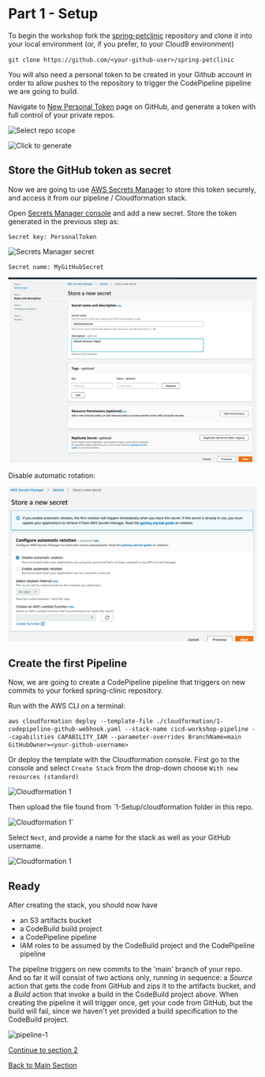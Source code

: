 # Part 1 - Setup

To begin the workshop fork the [spring-petclinic](https://github.com/spring-projects/spring-petclinic) repository and clone it into your local environment (or, if you prefer, to your 
Cloud9 environment)

`git clone https://github.com/<your-github-user>/spring-petclinic`

You will also need a personal token to be created in your Github account in order to allow pushes to the repository to
trigger the CodePipeline pipeline we are going to build.

Navigate to [New Personal Token](https://github.com/settings/tokens/new) page on GitHub, and generate a token with full 
control of your private repos.

![Select repo scope](images/github-token-1.png)

![Click to generate](images/github-token-2.png)

## Store the GitHub token as secret

Now we are going to use [AWS Secrets Manager](https://aws.amazon.com/secrets-manager/) to store this token securely, and
access it from our pipeline / Cloudformation stack.

Open [Secrets Manager console](https://console.aws.amazon.com/secretsmanager/) and add a new secret. Store the token
generated in the previous step as: 

```
Secret key: PersonalToken
```

![Secrets Manager secret](images/secrets-manager-1.png)

```
Secret name: MyGitHubSecret
```

![Secrets Manager secret](images/secrets-manager-2.png)

Disable automatic rotation: 

![Secrets Manager secret](images/secrets-manager-3.png)

## Create the first Pipeline

Now, we are going to create a CodePipeline pipeline that triggers on new commits to your forked spring-clinic repository.

Run with the AWS CLI on a terminal:
```
aws cloudformation deploy --template-file ./cloudformation/1-codepipeline-github-webhook.yaml --stack-name cicd-workshop-pipeline --capabilities CAPABILITY_IAM --parameter-overrides BranchName=main GitHubOwner=<your-github-username>
```

Or deploy the template with the Cloudformation console. First go to the console and select `Create Stack` from the
drop-down choose `With new resources (standard)`

![Cloudformation 1](images/cloudformation-1.png)

Then upload the file found from `1-Setup/cloudformation folder in this repo.

![Cloudformation 1](images/cloudformation-2.png)`

Select `Next`, and provide a name for the stack as well as your GitHub username.

![Cloudformation 1](images/cloudformation-3.png)

## Ready

After creating the stack, you should now have

- an S3 artifacts bucket
- a CodeBuild build project
- a CodePipeline pipeline
- IAM roles to be assumed by the CodeBuild project and the CodePipeline pipeline

The pipeline triggers on new commits to the 'main' branch of your repo. And so far it will consist of two actions
only, running in sequence: a *Source* action that gets the code from GitHub and zips it to the artifacts bucket, and
a *Build* action that invoke a build in the CodeBuild project above.
When creating the pipeline it will trigger once, get your code from GitHub, but the build will fail, since we haven't
yet provided a build specification to the CodeBuild project.

![pipeline-1](./images/pipeline-1.png)

[Continue to section 2](../2-Build/README.md)

[Back to Main Section](../README.md)